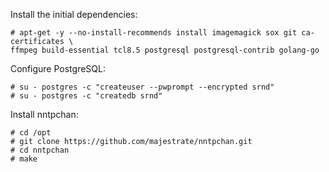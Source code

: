 Install the initial dependencies:

    # apt-get -y --no-install-recommends install imagemagick sox git ca-certificates \
    ffmpeg build-essential tcl8.5 postgresql postgresql-contrib golang-go

Configure PostgreSQL:

    # su - postgres -c "createuser --pwprompt --encrypted srnd"
    # su - postgres -c "createdb srnd"

Install nntpchan:

    # cd /opt
    # git clone https://github.com/majestrate/nntpchan.git
    # cd nntpchan
    # make
